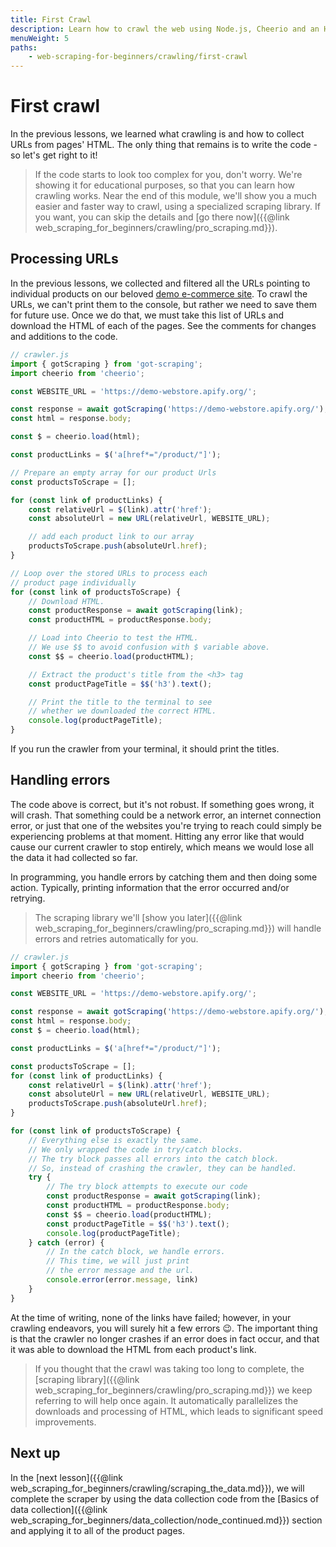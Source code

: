 ```yaml
---
title: First Crawl
description: Learn how to crawl the web using Node.js, Cheerio and an HTTP client. Collect URLs from pages and use them to visit more websites.
menuWeight: 5
paths:
    - web-scraping-for-beginners/crawling/first-crawl
---
```


# [](#first-crawling) First crawl

In the previous lessons, we learned what crawling is and how to collect URLs from pages' HTML. The only thing that remains is to write the code - so let's get right to it!

> If the code starts to look too complex for you, don't worry. We're showing it for educational purposes, so that you can learn how crawling works. Near the end of this module, we'll show you a much easier and faster way to crawl, using a specialized scraping library. If you want, you can skip the details and [go there now]({{@link web_scraping_for_beginners/crawling/pro_scraping.md}}).

## [](#processing-urls) Processing URLs

In the previous lessons, we collected and filtered all the URLs pointing to individual products on our beloved <a href="https://demo-webstore.apify.org/" target="_blank">demo e-commerce site</a>. To crawl the URLs, we can't print them to the console, but rather we need to save them for future use. Once we do that, we must take this list of URLs and download the HTML of each of the pages. See the comments for changes and additions to the code.

```JavaScript
// crawler.js
import { gotScraping } from 'got-scraping';
import cheerio from 'cheerio';

const WEBSITE_URL = 'https://demo-webstore.apify.org/';

const response = await gotScraping('https://demo-webstore.apify.org/');
const html = response.body;

const $ = cheerio.load(html);

const productLinks = $('a[href*="/product/"]');

// Prepare an empty array for our product Urls
const productsToScrape = [];

for (const link of productLinks) {
    const relativeUrl = $(link).attr('href');
    const absoluteUrl = new URL(relativeUrl, WEBSITE_URL);

    // add each product link to our array
    productsToScrape.push(absoluteUrl.href);
}

// Loop over the stored URLs to process each
// product page individually
for (const link of productsToScrape) {
    // Download HTML.
    const productResponse = await gotScraping(link);
    const productHTML = productResponse.body;

    // Load into Cheerio to test the HTML.
    // We use $$ to avoid confusion with $ variable above.
    const $$ = cheerio.load(productHTML);

    // Extract the product's title from the <h3> tag
    const productPageTitle = $$('h3').text();

    // Print the title to the terminal to see
    // whether we downloaded the correct HTML.
    console.log(productPageTitle);
}
```

If you run the crawler from your terminal, it should print the titles.

## [](#handling-errors) Handling errors

The code above is correct, but it's not robust. If something goes wrong, it will crash. That something could be a network error, an internet connection error, or just that one of the websites you're trying to reach could simply be experiencing problems at that moment. Hitting any error like that would cause our current crawler to stop entirely, which means we would lose all the data it had collected so far.

In programming, you handle errors by catching them and then doing some action. Typically, printing information that the error occurred and/or retrying.

> The scraping library we'll [show you later]({{@link web_scraping_for_beginners/crawling/pro_scraping.md}}) will handle errors and retries automatically for you.

```JavaScript
// crawler.js
import { gotScraping } from 'got-scraping';
import cheerio from 'cheerio';

const WEBSITE_URL = 'https://demo-webstore.apify.org/';

const response = await gotScraping('https://demo-webstore.apify.org/');
const html = response.body;
const $ = cheerio.load(html);

const productLinks = $('a[href*="/product/"]');

const productsToScrape = [];
for (const link of productLinks) {
    const relativeUrl = $(link).attr('href');
    const absoluteUrl = new URL(relativeUrl, WEBSITE_URL);
    productsToScrape.push(absoluteUrl.href);
}

for (const link of productsToScrape) {
    // Everything else is exactly the same.
    // We only wrapped the code in try/catch blocks.
    // The try block passes all errors into the catch block.
    // So, instead of crashing the crawler, they can be handled.
    try {
        // The try block attempts to execute our code
        const productResponse = await gotScraping(link);
        const productHTML = productResponse.body;
        const $$ = cheerio.load(productHTML);
        const productPageTitle = $$('h3').text();
        console.log(productPageTitle);
    } catch (error) {
        // In the catch block, we handle errors.
        // This time, we will just print
        // the error message and the url.
        console.error(error.message, link)
    }
}
```

At the time of writing, none of the links have failed; however, in your crawling endeavors, you will surely hit a few errors 😉. The important thing is that the crawler no longer crashes if an error does in fact occur, and that it was able to download the HTML from each product's link.

> If you thought that the crawl was taking too long to complete, the [scraping library]({{@link web_scraping_for_beginners/crawling/pro_scraping.md}}) we keep referring to will help once again. It automatically parallelizes the downloads and processing of HTML, which leads to significant speed improvements.

## [](#next) Next up

In the [next lesson]({{@link web_scraping_for_beginners/crawling/scraping_the_data.md}}), we will complete the scraper by using the data collection code from the [Basics of data collection]({{@link web_scraping_for_beginners/data_collection/node_continued.md}}) section and applying it to all of the product pages.
